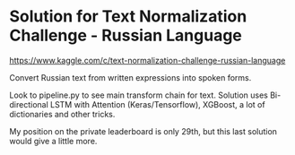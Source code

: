 # Solution for Text Normalization Challenge - Russian Language

https://www.kaggle.com/c/text-normalization-challenge-russian-language

Convert Russian text from written expressions into spoken forms.

Look to pipeline.py to see main transform chain for text. Solution uses Bi-directional LSTM with Attention (Keras/Tensorflow), XGBoost, a lot of dictionaries and other tricks. 

My position on the private leaderboard is only 29th, but this last solution would give a little more.
